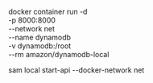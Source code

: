 docker container run -d \
-p 8000:8000 \
--network net \
--name dynamodb \
-v dynamodb:/root \
--rm amazon/dynamodb-local

sam local start-api --docker-network net
